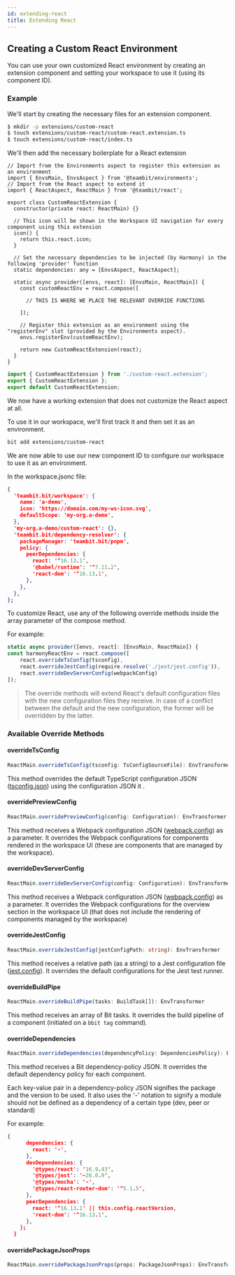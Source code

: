 ```yaml
---
id: extending-react
title: Extending React
---
```


## Creating a Custom React Environment

You can use your own customized React environment by creating an extension component and setting your workspace to use it (using its component ID).

### Example
We'll start by creating the necessary files for an extension component.

```bash
$ mkdir -p extensions/custom-react
$ touch extensions/custom-react/custom-react.extension.ts
$ touch extensions/custom-react/index.ts
```

We'll then add the necessary boilerplate for a React extension
<!--DOCUSAURUS_CODE_TABS-->
<!--custom-react.extension-->
```tsx
// Import from the Environments aspect to register this extension as an environment
import { EnvsMain, EnvsAspect } from '@teambit/environments';
// Import from the React aspect to extend it
import { ReactAspect, ReactMain } from '@teambit/react';

export class CustomReactExtension {
  constructor(private react: ReactMain) {}

  // This icon will be shown in the Workspace UI navigation for every component using this extension 
  icon() {
    return this.react.icon;
  }

  // Set the necessary dependencies to be injected (by Harmony) in the following 'provider' function
  static dependencies: any = [EnvsAspect, ReactAspect];

  static async provider([envs, react]: [EnvsMain, ReactMain]) {
    const customReactEnv = react.compose([

      // THIS IS WHERE WE PLACE THE RELEVANT OVERRIDE FUNCTIONS

    ]);

    // Register this extension as an environment using the "registerEnv" slot (provided by the Environments aspect).
    envs.registerEnv(customReactEnv);

    return new CustomReactExtension(react);
  }
}
```
<!--index.ts-->
```ts
import { CustomReactExtension } from './custom-react.extension';
export { CustomReactExtension };
export default CustomReactExtension;
```
<!--END_DOCUSAURUS_CODE_TABS-->

We now have a working extension that does not customize the React aspect at all.

To use it in our workspace, we'll first track it and then set it as an environment.

```bash
bit add extensions/custom-react
```

We are now able to use our new component ID to configure our workspace to use it as an environment.

In the workspace.jsonc file:

```json
{
  'teambit.bit/workspace': {
    name: 'a-demo',
    icon: 'https://domain.com/my-ws-icon.svg',
    defaultScope: 'my-org.a-demo',
  },
  'my-org.a-demo/custom-react': {},
  'teambit.bit/dependency-resolver': {
    packageManager: 'teambit.bit/pnpm',
    policy: {
      peerDependencies: {
        react: '^16.13.1',
        '@babel/runtime': '^7.11.2',
        'react-dom': '^16.13.1',
      },
    },
  },
};
```

To customize React, use any of the following override methods inside the array parameter of the compose method.

For example:

```ts
static async provider([envs, react]: [EnvsMain, ReactMain]) {
const harmonyReactEnv = react.compose([
    react.overrideTsConfig(tsconfig),
    react.overrideJestConfig(require.resolve('./jest/jest.config')),
    react.overrideDevServerConfig(webpackConfig)
]);
```
> The override methods will extend React's default configuration files with the new configuration files they receive. In case of a conflict between the default and the new configuration, the former will be overridden by the latter.

### Available Override Methods

#### overrideTsConfig
```ts
ReactMain.overrideTsConfig(tsconfig: TsConfigSourceFile): EnvTransformer
```
This method overrides the default TypeScript configuration JSON ([tsconfig.json](https://www.typescriptlang.org/docs/handbook/tsconfig-json.html)) using the configuration JSON it .

#### overridePreviewConfig
```ts
ReactMain.overridePreviewConfig(config: Configuration): EnvTransformer
```
This method receives a Webpack configuration JSON ([webpack.config](https://webpack.js.org/configuration/)) as a parameter. It overrides the Webpack configurations for components rendered in the workspace UI (these are components that are managed by the workspace).

#### overrideDevServerConfig
```ts
ReactMain.overrideDevServerConfig(config: Configuration): EnvTransformer
```
This method receives a Webpack configuration JSON ([webpack.config](https://webpack.js.org/configuration/)) as a parameter. It overrides the Webpack configurations for the overview section in the workspace UI (that does not include the rendering of components managed by the workspace)

#### overrideJestConfig
```ts
ReactMain.overrideJestConfig(jestConfigPath: string): EnvTransformer
```
This method receives a relative path (as a string) to a Jest configuration file ([jest.config](https://jestjs.io/docs/en/configuration)). It overrides the default configurations for the Jest test runner.

#### overrideBuildPipe
```ts
ReactMain.overrideBuildPipe(tasks: BuildTask[]): EnvTransformer
```
This method receives an array of Bit tasks. It  overrides the build pipeline of a component (initiated on a `bbit tag` command).

#### overrideDependencies
```ts
ReactMain.overrideDependencies(dependencyPolicy: DependenciesPolicy): EnvTransformer
```
This method receives a Bit dependency-policy JSON. It overrides the default dependency policy for each component.

Each key-value pair in a dependency-policy JSON signifies the package and the version to be used. It also uses the '-' notation to signify a module should not be defined as a dependency of a certain type (dev, peer or standard)

For example:

```json
{
      dependencies: {
        react: '-',
      },
      devDependencies: {
        '@types/react': '16.9.43',
        '@types/jest': '~26.0.9',
        '@types/mocha': '-',
        '@types/react-router-dom': '^5.1.5',
      },
      peerDependencies: {
        react: '^16.13.1' || this.config.reactVersion,
        'react-dom': '^16.13.1',
      },
    };
  }
```

#### overridePackageJsonProps
```ts
ReactMain.overridePackageJsonProps(props: PackageJsonProps): EnvTransformer
```